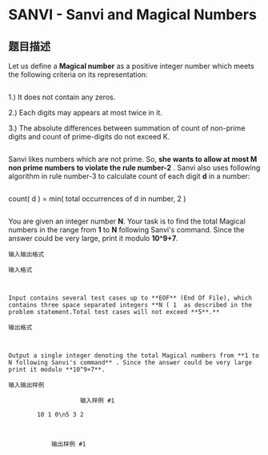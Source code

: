 # SANVI - Sanvi and Magical Numbers

## 题目描述

Let us define a **Magical number** as a positive integer number which meets the following criteria on its representation:

```

```

1.) It does not contain any zeros.

2.) Each digits may appears at most twice in it.

3.) The absolute differences between summation of count of non-prime digits and count of prime-digits do not exceed K.

```

```

Sanvi likes numbers which are not prime. So, **she wants to allow at most M non prime numbers to violate the rule number-2** . Sanvi also uses following algorithm in rule number-3 to calculate count of each digit **d** in a number:

 ```

```

count( d ) = min( total occurrences of d in number, 2 )

```

```

You are given an integer number **N**. Your task is to find the total Magical numbers in the range from **1** to **N** following Sanvi's command. Since the answer could be very large, print it modulo **10^9+7**.

    输入输出格式

    输入格式

    

    Input contains several test cases up to **EOF** (End Of File), which contains three space separated integers **N ( 1  as described in the problem statement.Total test cases will not exceed **5**.**

    输出格式

    

    Output a single integer denoting the total Magical numbers from **1 to N following Sanvi's command** . Since the answer could be very large print it modulo **10^9+7**.

    输入输出样例

                        输入样例 #1

            10 1 0\n5 3 2
```


            输出样例 #1

            
```


            

    

    

<!--  -->

